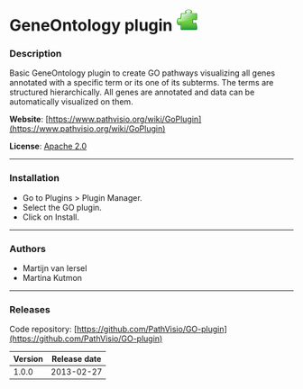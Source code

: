 # GeneOntology plugin ![](/images/plugin.png)

### Description

Basic GeneOntology plugin to create GO pathways visualizing all genes annotated with a specific term or its one of its subterms. The terms are structured hierarchically. All genes are annotated and data can be automatically visualized on them.

**Website**: [https://www.pathvisio.org/wiki/GoPlugin](https://www.pathvisio.org/wiki/GoPlugin)

**License**: [Apache 2.0](http://www.apache.org/licenses/LICENSE-2.0)

----

### Installation
* Go to Plugins > Plugin Manager. 
* Select the GO plugin.
* Click on Install.

----

### Authors
* Martijn van Iersel
* Martina Kutmon

---- 

### Releases

Code repository: [https://github.com/PathVisio/GO-plugin](https://github.com/PathVisio/GO-plugin)

| Version | Release date |
| ------- |:------------:| 
| 1.0.0 | 2013-02-27 |

